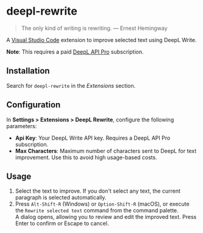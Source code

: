 # deepl-rewrite

>The only kind of writing is rewriting.
&mdash; Ernest Hemingway

A [Visual Studio Code](https://code.visualstudio.com/) extension to improve selected text using DeepL Write.

**Note**: This requires a paid [DeepL API Pro](https://www.deepl.com/en/pro#developer) subscription.

## Installation

Search for `deepl-rewrite` in the _Extensions_ section.

## Configuration

In **Settings > Extensions > DeepL Rewrite**, configure the following parameters:

- **Api Key**: Your DeepL Write API key. Requires a DeepL API Pro subscription.
- **Max Characters**: Maximum number of characters sent to DeepL for text improvement. Use this to avoid high usage-based costs.

## Usage

1. Select the text to improve. If you don't select any text, the current paragraph is selected automatically.
2. Press `Alt-Shift-R` (Windows) or `Option-Shift-R` (macOS), or execute the `Rewrite selected text` command from the command palette.<br />
   A dialog opens, allowing you to review and edit the improved text. Press Enter to confirm or Escape to cancel.